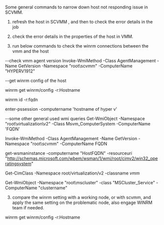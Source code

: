 Some general commands to narrow down host not responding issue in SCVMM.

1. refresh the host in SCVMM , and then to check the error details in the job

   
2. check the error details in the properties of the host in VMM.

   
3. run below commands to check the winrm connections between the vmm and the host

--check vmm agent version
Invoke-WmiMethod -Class AgentManagement -Name GetVersion -Namespace "root\scvmm" -ComputerName "HYPERV1912" 

--get winrm config of the host

winrm get winrm/config -r:Hostname

winrm id -r:fqdn

enter-pssession -computername 'hostname of hyper v' 


--some other general used wmi queries 
Get-WmiObject -Namespace "root\virtualization\v2" -Class Msvm_ComputerSystem -ComputerName 'FQDN'

Invoke-WmiMethod -Class AgentManagement -Name GetVersion -Namespace "root\scvmm" -ComputerName FQDN


get-wsmaninstance -computername "HostFQDN" -resourceuri "http://schemas.microsoft.com/wbem/wsman/1/wmi/root/cimv2/win32_operatingsystem"


Get-CimClass -Namespace root/virtualization/v2 -classname *vmm*

Get-WmiObject -Namespace "root\mscluster" -class "MSCluster_Service" -ComputerName "clustername"

3. compare the winrm setting with a working node, or with scvmm, and apply the same setting on the problematic node, also engage WINRM team if needed.

winrm get winrm/config -r:Hostname

   














